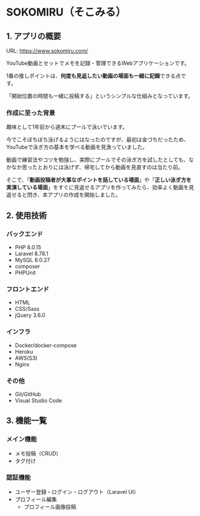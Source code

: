 # SOKOMIRU（そこみる）

## 1. アプリの概要

URL: https://www.sokomiru.com/

YouTube動画とセットでメモを記録・管理できるWebアプリケーションです。

1番の推しポイントは、**何度も見返したい動画の場面も一緒に記録**できる点です。

「開始位置の時間も一緒に投稿する」というシンプルな仕組みとなっています。

### 作成に至った背景
趣味として1年前から週末にプールで泳いでいます。

今でこそぼちぼち泳げるようにはなったのですが、最初は金づちだったため、YouTubeで泳ぎ方の基本を学べる動画を見漁っていました。

動画で練習法やコツを勉強し、実際にプールでその泳ぎ方を試したとしても、なかなか思ったとおりには泳げず、帰宅してから動画を見直すのは当たり前。

そこで、「**動画投稿者が大事なポイントを話している場面**」や「**正しい泳ぎ方を実演している場面**」をすぐに見返せるアプリを作ってみたら、効率よく動画を見返せると閃き、本アプリの作成を開始しました。



## 2. 使用技術

### バックエンド
- PHP 8.0.15
- Laravel 8.78.1
- MySQL 8.0.27
- composer
- PHPUnit

### フロントエンド
- HTML
- CSS/Sass
- jQuery 3.6.0

### インフラ
- Docker/docker-compose
- Heroku
- AWS(S3)
- Nginx

### その他
- Git/GitHub
- Visual Studio Code



## 3. 機能一覧

### メイン機能
- メモ投稿（CRUD）
- タグ付け

### 認証機能
- ユーザー登録・ログイン・ログアウト（Laravel UI） 
- プロフィール編集
  - プロフィール画像投稿 



